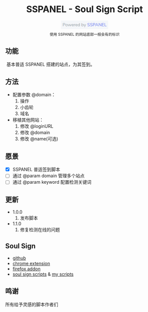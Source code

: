 <div align="center">
	<h1>SSPANEL - Soul Sign Script</h1>
    <img src="sspanel.png" alt="sspanel"/>
	<br>
    <sub>
    	使用 SSPANEL 的网站底部一般会有的标识
    </sub>
	<br>
</div>



## 功能

​    基本普适 SSPANEL 搭建的站点，为其签到。

## 方法

- 配置参数 @domain：
    1. 操作
    2. 小齿轮
    3. 域名
- 移植其他网站：
    1. 修改 @loginURL
    2. 修改 @domain
    3. 修改 @name(可选)

## 愿景

- [x] SSPANEL 普适签到脚本
- [ ] 通过 @param domain 管理多个站点
- [ ] 通过 @param keyword 配置检测关键词

## 更新

- 1.0.0
  1. 发布脚本
- 1.1.0
  1. 修复检测在线的问题



## Soul Sign

- [github](https://github.com/inu1255/soulsign-chrome)
- [chrome extension](https://chrome.google.com/webstore/detail/%E9%AD%82%E7%AD%BE/llbielhggjekmfjikgkcaloghnibafdl?hl=zh-CN)
- [firefox addon](https://addons.mozilla.org/zh-CN/firefox/addon/%E9%AD%82%E7%AD%BE)
- [soul sign scripts](https://soulsign.inu1255.cn) & [my scripts](https://soulsign.inu1255.cn/?uid=1178)

## 鸣谢

所有给予灵感的脚本作者们
